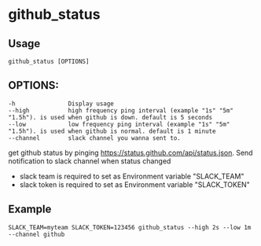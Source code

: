 # github_status

## Usage
```
github_status [OPTIONS]
```
## OPTIONS:
    -h               Display usage
    --high           high frequency ping interval (example "1s" "5m" "1.5h"). is used when github is down. default is 5 seconds
    --low            low frequency ping interval (example "1s" "5m" "1.5h"). is used when github is normal. default is 1 minute
    --channel        slack channel you wanna sent to.
    
get github status by pinging https://status.github.com/api/status.json. Send notification to slack channel when status changed
- slack team is required to set as Environment variable "SLACK_TEAM"
- slack token is required to set as Environment variable "SLACK_TOKEN"

## Example
	SLACK_TEAM=myteam SLACK_TOKEN=123456 github_status --high 2s --low 1m --channel github
	
